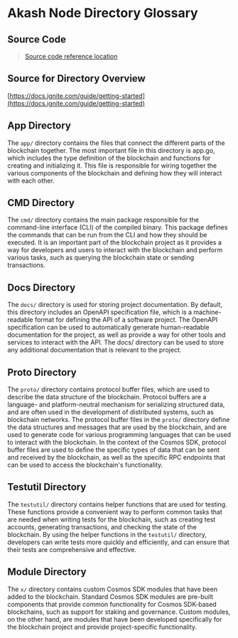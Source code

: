 # Akash Node Directory Glossary

## Source Code

> [Source code reference location](https://github.com/akash-network/node)

## Source for Directory Overview

[https://docs.ignite.com/guide/getting-started](https://docs.ignite.com/guide/getting-started)

## App Directory

The `app/` directory contains the files that connect the different parts of the blockchain together. The most important file in this directory is app.go, which includes the type definition of the blockchain and functions for creating and initializing it. This file is responsible for wiring together the various components of the blockchain and defining how they will interact with each other.

## CMD Directory

The `cmd/` directory contains the main package responsible for the command-line interface (CLI) of the compiled binary. This package defines the commands that can be run from the CLI and how they should be executed. It is an important part of the blockchain project as it provides a way for developers and users to interact with the blockchain and perform various tasks, such as querying the blockchain state or sending transactions.

## Docs Directory

The `docs/` directory is used for storing project documentation. By default, this directory includes an OpenAPI specification file, which is a machine-readable format for defining the API of a software project. The OpenAPI specification can be used to automatically generate human-readable documentation for the project, as well as provide a way for other tools and services to interact with the API. The docs/ directory can be used to store any additional documentation that is relevant to the project.

## Proto Directory

The `proto/` directory contains protocol buffer files, which are used to describe the data structure of the blockchain. Protocol buffers are a language- and platform-neutral mechanism for serializing structured data, and are often used in the development of distributed systems, such as blockchain networks. The protocol buffer files in the `proto/` directory define the data structures and messages that are used by the blockchain, and are used to generate code for various programming languages that can be used to interact with the blockchain. In the context of the Cosmos SDK, protocol buffer files are used to define the specific types of data that can be sent and received by the blockchain, as well as the specific RPC endpoints that can be used to access the blockchain's functionality.

## Testutil Directory

The `testutil/` directory contains helper functions that are used for testing. These functions provide a convenient way to perform common tasks that are needed when writing tests for the blockchain, such as creating test accounts, generating transactions, and checking the state of the blockchain. By using the helper functions in the `testutil/` directory, developers can write tests more quickly and efficiently, and can ensure that their tests are comprehensive and effective.

## Module Directory

The `x/` directory contains custom Cosmos SDK modules that have been added to the blockchain. Standard Cosmos SDK modules are pre-built components that provide common functionality for Cosmos SDK-based blockchains, such as support for staking and governance. Custom modules, on the other hand, are modules that have been developed specifically for the blockchain project and provide project-specific functionality.

